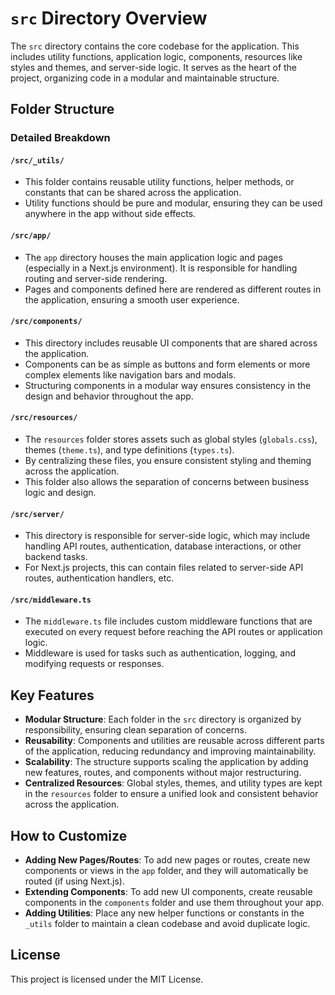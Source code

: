 # `src` Directory Overview

The `src` directory contains the core codebase for the application. This includes utility functions, application logic, components, resources like styles and themes, and server-side logic. It serves as the heart of the project, organizing code in a modular and maintainable structure.

## Folder Structure
### Detailed Breakdown

#### `/src/_utils/`
- This folder contains reusable utility functions, helper methods, or constants that can be shared across the application.
- Utility functions should be pure and modular, ensuring they can be used anywhere in the app without side effects.

#### `/src/app/`
- The `app` directory houses the main application logic and pages (especially in a Next.js environment). It is responsible for handling routing and server-side rendering.
- Pages and components defined here are rendered as different routes in the application, ensuring a smooth user experience.

#### `/src/components/`
- This directory includes reusable UI components that are shared across the application. 
- Components can be as simple as buttons and form elements or more complex elements like navigation bars and modals.
- Structuring components in a modular way ensures consistency in the design and behavior throughout the app.

#### `/src/resources/`
- The `resources` folder stores assets such as global styles (`globals.css`), themes (`theme.ts`), and type definitions (`types.ts`). 
- By centralizing these files, you ensure consistent styling and theming across the application.
- This folder also allows the separation of concerns between business logic and design.

#### `/src/server/`
- This directory is responsible for server-side logic, which may include handling API routes, authentication, database interactions, or other backend tasks.
- For Next.js projects, this can contain files related to server-side API routes, authentication handlers, etc.

#### `/src/middleware.ts`
- The `middleware.ts` file includes custom middleware functions that are executed on every request before reaching the API routes or application logic.
- Middleware is used for tasks such as authentication, logging, and modifying requests or responses.

## Key Features

- **Modular Structure**: Each folder in the `src` directory is organized by responsibility, ensuring clean separation of concerns.
- **Reusability**: Components and utilities are reusable across different parts of the application, reducing redundancy and improving maintainability.
- **Scalability**: The structure supports scaling the application by adding new features, routes, and components without major restructuring.
- **Centralized Resources**: Global styles, themes, and utility types are kept in the `resources` folder to ensure a unified look and consistent behavior across the application.

## How to Customize

- **Adding New Pages/Routes**: To add new pages or routes, create new components or views in the `app` folder, and they will automatically be routed (if using Next.js).
- **Extending Components**: To add new UI components, create reusable components in the `components` folder and use them throughout your app.
- **Adding Utilities**: Place any new helper functions or constants in the `_utils` folder to maintain a clean codebase and avoid duplicate logic.

## License

This project is licensed under the MIT License.

